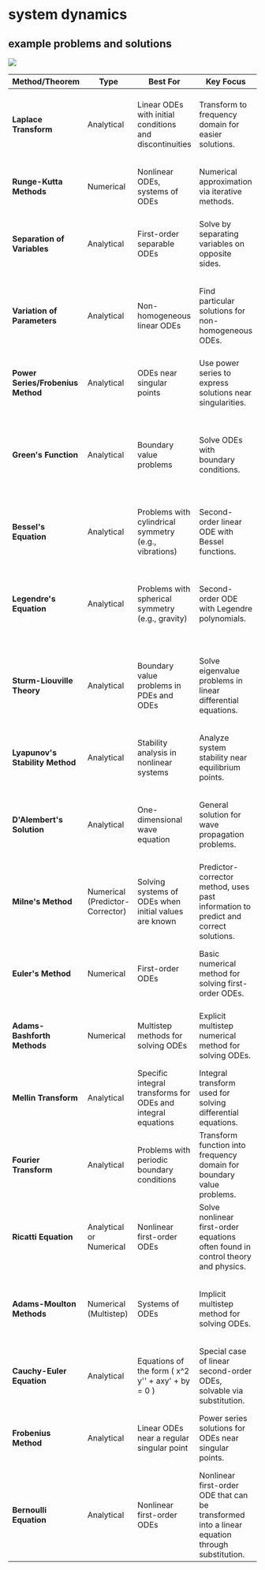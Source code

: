 # system dynamics 
## example problems and solutions
![](https://github.com/barron9/systemdynamic/blob/main/shiproll.jpg?raw=true)


| **Method/Theorem**                  | **Type**           | **Best For**                                         | **Key Focus**                                         | **Advantages**                                      | **Disadvantages**                                        |
|-------------------------------------|--------------------|------------------------------------------------------|------------------------------------------------------|-----------------------------------------------------|---------------------------------------------------------|
| **Laplace Transform**               | Analytical         | Linear ODEs with initial conditions and discontinuities | Transform to frequency domain for easier solutions.   | Solves linear ODEs easily; handles discontinuities and initial conditions well. | Limited to linear ODEs with suitable conditions; may not work well with non-linear equations. |
| **Runge-Kutta Methods**             | Numerical          | Nonlinear ODEs, systems of ODEs                      | Numerical approximation via iterative methods.        | High accuracy with moderate step sizes; widely applicable. | Computationally expensive; requires step-size tuning.  |
| **Separation of Variables**         | Analytical         | First-order separable ODEs                           | Solve by separating variables on opposite sides.      | Simple and direct method for separable ODEs.        | Only works for separable ODEs; doesn't apply to most nonlinear equations. |
| **Variation of Parameters**         | Analytical         | Non-homogeneous linear ODEs                          | Find particular solutions for non-homogeneous ODEs.    | Applicable to non-homogeneous ODEs; works for many linear problems. | Requires finding the solution to the homogeneous equation first; can be algebraically intensive. |
| **Power Series/Frobenius Method**   | Analytical         | ODEs near singular points                            | Use power series to express solutions near singularities. | Useful near singular points; applicable for complicated ODEs. | Only works near singular points; solutions may not converge. |
| **Green's Function**                | Analytical         | Boundary value problems                              | Solve ODEs with boundary conditions.                  | Very effective for linear boundary value problems; flexible. | Difficult to compute for complex boundary conditions; requires knowledge of solution techniques. |
| **Bessel's Equation**               | Analytical         | Problems with cylindrical symmetry (e.g., vibrations) | Second-order linear ODE with Bessel functions.        | Provides solutions for problems with cylindrical symmetry. | Can be complex to solve; requires understanding Bessel functions. |
| **Legendre's Equation**             | Analytical         | Problems with spherical symmetry (e.g., gravity)     | Second-order ODE with Legendre polynomials.           | Applicable to spherical symmetry problems (e.g., electrostatics). | Solutions are often expressed in terms of special functions, requiring advanced knowledge. |
| **Sturm-Liouville Theory**          | Analytical         | Boundary value problems in PDEs and ODEs             | Solve eigenvalue problems in linear differential equations. | Provides eigenvalue solutions for various linear problems. | Can be complex; solving the eigenvalue problem requires advanced techniques. |
| **Lyapunov's Stability Method**     | Analytical         | Stability analysis in nonlinear systems              | Analyze system stability near equilibrium points.      | Direct method for stability analysis; avoids solving the system completely. | Does not provide explicit solutions for the system; focuses on qualitative analysis. |
| **D'Alembert's Solution**           | Analytical         | One-dimensional wave equation                        | General solution for wave propagation problems.       | Provides a general solution to the wave equation.   | Limited to the wave equation in one dimension; only applies in specific scenarios. |
| **Milne's Method**                  | Numerical (Predictor-Corrector) | Solving systems of ODEs when initial values are known | Predictor-corrector method, uses past information to predict and correct solutions. | Efficient when initial values are known; multistep method increases accuracy. | Requires initial values from another method; struggles with stiff equations. |
| **Euler's Method**                  | Numerical          | First-order ODEs                                     | Basic numerical method for solving first-order ODEs.  | Simple and easy to implement; computationally inexpensive. | Low accuracy; may require very small step sizes for reasonable accuracy. |
| **Adams-Bashforth Methods**         | Numerical          | Multistep methods for solving ODEs                    | Explicit multistep numerical method for solving ODEs. | Efficient for smooth solutions; higher-order methods available. | Accuracy can decrease for stiff problems; requires a good initial guess. |
| **Mellin Transform**                | Analytical         | Specific integral transforms for ODEs and integral equations | Integral transform used for solving differential equations. | Provides an alternative approach for specific ODEs and integral equations. | Less commonly used; difficult to apply for some types of equations. |
| **Fourier Transform**               | Analytical         | Problems with periodic boundary conditions           | Transform function into frequency domain for boundary value problems. | Very useful for periodic problems and in signal processing. | May not be applicable for non-periodic problems; can be computationally expensive. |
| **Ricatti Equation**                | Analytical or Numerical | Nonlinear first-order ODEs                          | Solve nonlinear first-order equations often found in control theory and physics. | Important for specific nonlinear applications; solvable using perturbation methods. | Nonlinear and often difficult to solve explicitly; requires special methods. |
| **Adams-Moulton Methods**           | Numerical (Multistep) | Systems of ODEs                                      | Implicit multistep method for solving ODEs. | More stable than Adams-Bashforth for stiff problems. | Requires solving nonlinear systems at each step; computationally intensive. |
| **Cauchy-Euler Equation**           | Analytical         | Equations of the form \( x^2 y'' + axy' + by = 0 \)  | Special case of linear second-order ODEs, solvable via substitution. | Special form leads to simple solutions using substitution. | Only applicable to a specific class of second-order linear ODEs. |
| **Frobenius Method**                | Analytical         | Linear ODEs near a regular singular point             | Power series solutions for ODEs near singular points.  | Handles ODEs near singular points; general method for series solutions. | Only works near singular points; may not converge for all cases. |
| **Bernoulli Equation**              | Analytical         | Nonlinear first-order ODEs                           | Nonlinear first-order ODE that can be transformed into a linear equation through substitution. | Allows nonlinear ODEs to be reduced to linear form, making them easier to solve. | Only applicable to specific forms of nonlinear ODEs; requires a substitution step. |
